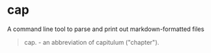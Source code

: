 # cap
A command line tool to parse and print out markdown-formatted files

> cap. - an abbreviation of capitulum ("chapter").
